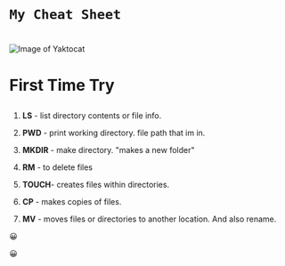 # `My Cheat Sheet` <h1>


![Image of Yaktocat](https://www.collinsdictionary.com/images/thumb/dictionary_168552845_250.jpg)

# First Time Try <h2> 


1. **LS** - list directory contents or file info.

2. **PWD** - print working directory. file path that im in.

3. **MKDIR** - make directory. "makes a new folder"

4. **RM** - to delete files

5. **TOUCH**- creates files within directories.

6. **CP** - makes copies of files.

7. **MV** - moves files or directories to another location. And also rename.

:grinning:                  

:grinning: